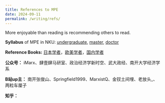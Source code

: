 ```yaml
---
title: References to MPE
date: 2024-09-11
permalink: /writing/refs/
---
```


More enjoyable than reading is recommending others to read.

**Syllabus** of MPE in NKU: [undergraduate](http://xishanyu2.github.io/files/MPE_syllabus_undergraduate.pdf), [master](http://xishanyu2.github.io/files/MPE_syllabus_master.pdf), [doctor](http://xishanyu2.github.io/files/MPE_syllabus_doctor.pdf)

**Reference Books:** [日本学者](https://xishanyu2.github.io/writing/refs/jp)，[欧美学者](https://xishanyu2.github.io/writing/refs/ea)，[国内学者](https://xishanyu2.github.io/writing/refs/cn)

**公众号：** iMarx、肆壹肆马研室、政治经济学新时空、武大政经、南开大学经济学系

**B站up主：** 南开张俊山、Springfield1999、MarxistQ、金钗土间埋、老放头_、两粒车厘子

**知乎：** 
